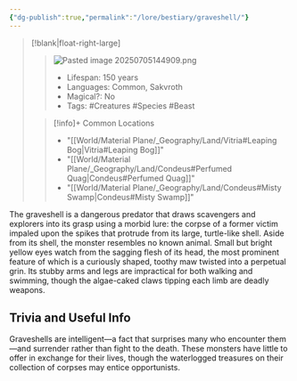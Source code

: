 ```yaml
---
{"dg-publish":true,"permalink":"/lore/bestiary/graveshell/"}
---
```


>[!blank|float-right-large]
>>![Pasted image 20250705144909.png](/img/user/z_Assets/Pasted%20image%2020250705144909.png)
>>- Lifespan: 150 years
>>- Languages: Common, Sakvroth
>>- Magical?: No
>>- Tags: #Creatures #Species #Beast
>
>>[!info]+ Common Locations
>> - "[[World/Material Plane/_Geography/Land/Vitria#Leaping Bog\|Vitria#Leaping Bog]]"
>> - "[[World/Material Plane/_Geography/Land/Condeus#Perfumed Quag\|Condeus#Perfumed Quag]]"
>> - "[[World/Material Plane/_Geography/Land/Condeus#Misty Swamp\|Condeus#Misty Swamp]]"


The graveshell is a dangerous predator that draws scavengers and explorers into its grasp using a morbid lure: the corpse of a former victim impaled upon the spikes that protrude from its large, turtle-like shell. Aside from its shell, the monster resembles no known animal. Small but bright yellow eyes watch from the sagging flesh of its head, the most prominent feature of which is a curiously shaped, toothy maw twisted into a perpetual grin. Its stubby arms and legs are impractical for both walking and swimming, though the algae-caked claws tipping each limb are deadly weapons.

## Trivia and Useful Info
Graveshells are intelligent—a fact that surprises many who encounter them—and surrender rather than fight to the death. These monsters have little to offer in exchange for their lives, though the waterlogged treasures on their collection of corpses may entice opportunists.